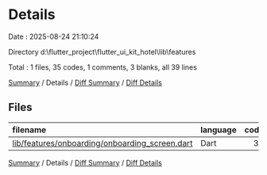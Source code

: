 # Details

Date : 2025-08-24 21:10:24

Directory d:\\flutter_project\\flutter_ui_kit_hotel\\lib\\features

Total : 1 files,  35 codes, 1 comments, 3 blanks, all 39 lines

[Summary](results.md) / Details / [Diff Summary](diff.md) / [Diff Details](diff-details.md)

## Files
| filename | language | code | comment | blank | total |
| :--- | :--- | ---: | ---: | ---: | ---: |
| [lib/features/onboarding/onboarding\_screen.dart](/lib/features/onboarding/onboarding_screen.dart) | Dart | 35 | 1 | 3 | 39 |

[Summary](results.md) / Details / [Diff Summary](diff.md) / [Diff Details](diff-details.md)